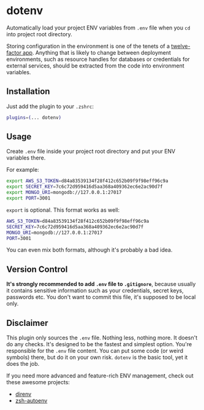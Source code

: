 # dotenv

Automatically load your project ENV variables from `.env` file when you `cd` into project root directory.

Storing configuration in the environment is one of the tenets of a [twelve-factor app](http://www.12factor.net). Anything that is likely to change between deployment environments, such as resource handles for databases or credentials for external services, should be extracted from the code into environment variables.

## Installation

Just add the plugin to your `.zshrc`:

```sh
plugins=(... dotenv)
```

## Usage

Create `.env` file inside your project root directory and put your ENV variables there.

For example:
```sh
export AWS_S3_TOKEN=d84a83539134f28f412c652b09f9f98eff96c9a
export SECRET_KEY=7c6c72d959416d5aa368a409362ec6e2ac90d7f
export MONGO_URI=mongodb://127.0.0.1:27017
export PORT=3001
```
`export` is optional. This format works as well:
```sh
AWS_S3_TOKEN=d84a83539134f28f412c652b09f9f98eff96c9a
SECRET_KEY=7c6c72d959416d5aa368a409362ec6e2ac90d7f
MONGO_URI=mongodb://127.0.0.1:27017
PORT=3001
```
You can even mix both formats, although it's probably a bad idea.

## Version Control

**It's strongly recommended to add `.env` file to `.gitignore`**, because usually it contains sensitive information such as your credentials, secret keys, passwords etc. You don't want to commit this file, it's supposed to be local only.

## Disclaimer

This plugin only sources the `.env` file. Nothing less, nothing more. It doesn't do any checks. It's designed to be the fastest and simplest option. You're responsible for the `.env` file content. You can put some code (or weird symbols) there, but do it on your own risk. `dotenv` is the basic tool, yet it does the job.

If you need more advanced and feature-rich ENV management, check out these awesome projects:
* [direnv](https://github.com/direnv/direnv)
* [zsh-autoenv](https://github.com/Tarrasch/zsh-autoenv)
